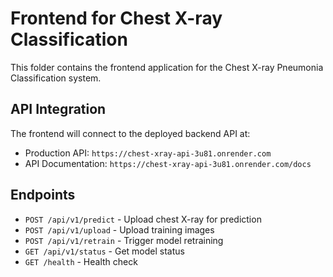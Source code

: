 # Frontend for Chest X-ray Classification

This folder contains the frontend application for the Chest X-ray Pneumonia Classification system.


## API Integration

The frontend will connect to the deployed backend API at:

- Production API: `https://chest-xray-api-3u81.onrender.com`
- API Documentation: `https://chest-xray-api-3u81.onrender.com/docs`

## Endpoints

- `POST /api/v1/predict` - Upload chest X-ray for prediction
- `POST /api/v1/upload` - Upload training images
- `POST /api/v1/retrain` - Trigger model retraining
- `GET /api/v1/status` - Get model status
- `GET /health` - Health check
